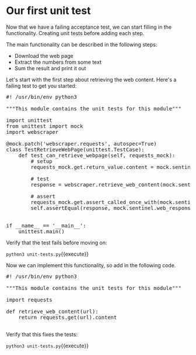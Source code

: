 Our first unit test
===================

Now that we have a failing acceptance test, we can start filling in the
functionality.  Creating unit tests before adding each step.

The main functionality can be described in the following steps:

* Download the web page
* Extract the numbers from some text
* Sum the result and print it out

Let's start with the first step about retrieving the web content.  Here's a failing
test to get you started:

<pre class="file" data-filename="unit-tests.py" data-target="replace">
#! /usr/bin/env python3

"""This module contains the unit tests for this module"""

import unittest
from unittest import mock
import webscraper

@mock.patch('webscraper.requests', autospec=True)
class TestRetrieveWebPage(unittest.TestCase):
    def test_can_retrieve_webpage(self, requests_mock):
        # setup
        requests_mock.get.return_value.content = mock.sentinel.web_response

        # test
        response = webscraper.retrieve_web_content(mock.sentinel.web_url)

        # assert
        requests_mock.get.assert_called_once_with(mock.sentinel.web_url)
        self.assertEqual(response, mock.sentinel.web_response)


if __name__ == '__main__':
    unittest.main()
</pre>

Verify that the test fails before moving on:

`python3 unit-tests.py`{{execute}}

Now we can implement this functionality, so add in the following code.

<pre class="file" data-filename="webscraper.py" data-target="replace">
#! /usr/bin/env python3

"""This module contains the unit tests for this module"""

import requests

def retrieve_web_content(url):
    return requests.get(url).content

</pre>

Verify that this fixes the tests:

`python3 unit-tests.py`{{execute}}